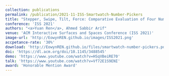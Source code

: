 ```yaml
---
collection: publications
permalink: /publication/2021-11-ISS-Smartwatch-Number-Pickers
title: "Stepper, Swipe, Tilt, Force: Comparative Evaluation of Four Number Pickers for Smartwatches"
conference: 'ISS 2021'
authors: "<a>Yuan Ren</a>, Ahmed Sabbir Arif"
venue: 'ACM Interactive Surfaces and Spaces Conference (ISS 2021)'
image-url: 'http://EowynREN.github.io/images/ISS2021.png'
accpetance-rate: '30%'
download: 'http://EowynREN.github.io/files/smartwatch-number-pickers.pdf'
doi: 'https://dl.acm.org/doi/10.1145/3488545'
demo: 'https://www.youtube.com/watch?v=HSqVBeiRE70'
talk: 'https://www.youtube.com/watch?v=Vf72E1S9ENI'
award: 'Honorable Mention Award'
---
```

